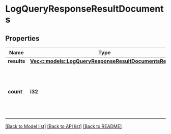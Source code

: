# LogQueryResponseResultDocuments

## Properties
Name | Type | Description | Notes
------------ | ------------- | ------------- | -------------
**results** | [**Vec<::models::LogQueryResponseResultDocumentsResult>**](LogQueryResponseResultDocumentsResult.md) |  | [optional] 
**count** | **i32** | The number of results returned in the query associate with this log. | [optional] 

[[Back to Model list]](../README.md#documentation-for-models) [[Back to API list]](../README.md#documentation-for-api-endpoints) [[Back to README]](../README.md)


